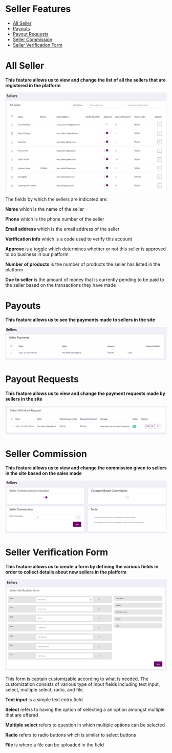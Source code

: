 # Seller Features
- [All Seller](#all-seller)
- [Payouts](#payouts)
- [Payout Requests](#payout-requests)
- [Seller Commission](#seller-commission)
- [Seller Verification Form](#seller-verification-form)


# All Seller

**This feature allows us to view and change the list of all the sellers that are registered in the platform**

![](images/others/allsellers.png)

The fields by which the sellers are indicated are:

**Name** which is the name of the seller

**Phone** which is the phone number of the seller

**Email address** which is the email address of the seller

**Verification info** which is a code used to verify this account

**Approve** is a toggle which determines whether or not this seller is approved to do business in our platform

**Number of products** is the number of products the seller has listed in the platform

**Due to seller** is the amount of money that is currently pending to be paid to the seller based on the transactions they have made


# Payouts

**This feature allows us to see the payments made to sellers in the site**

![](images/others/payouts.png)


# Payout Requests

**This feature allows us to view and change the payment requests made by sellers in the site**

![](images/others/payoutrequest.png)


# Seller Commission

**This feature allows us to view and change the commission given to sellers in the site based on the sales made**

![](images/others/sellercommission.png)


# Seller Verification Form

**This feature allows us to create a form by defining the various fields in order to collect details about new sellers in the platform**

![](images/others/sellerverificationform.png)

This form is captain customizable according to what is needed. The customization consists of various type of input fields including text input, select, multiple select, radio, and file.

**Text input** is a simple text entry field

**Select** refers to having the option of selecting a an option amongst multiple that are offered

**Multiple select** refers to question in which multiple options can be selected

**Radio** refers to radio buttons which is similar to select buttons

**File** is where a file can be uploaded in the field
